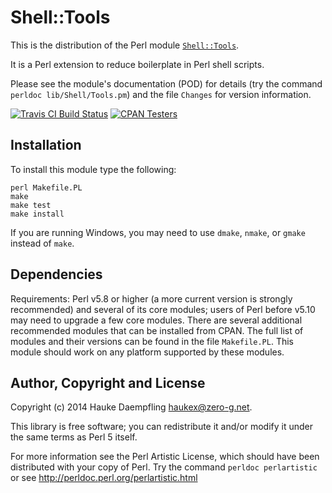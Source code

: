 Shell::Tools
============

This is the distribution of the Perl module
[`Shell::Tools`](https://metacpan.org/pod/Shell::Tools).

It is a Perl extension to reduce boilerplate in Perl shell scripts.

Please see the module's documentation (POD) for details
(try the command `perldoc lib/Shell/Tools.pm`)
and the file `Changes` for version information.

[![Travis CI Build Status](https://travis-ci.org/haukex/Shell-Tools.svg)](https://travis-ci.org/haukex/Shell-Tools)
[![CPAN Testers](https://badges.zero-g.net/cpantesters/Shell-Tools.svg)](http://matrix.cpantesters.org/?dist=Shell-Tools)

Installation
------------

To install this module type the following:

	perl Makefile.PL
	make
	make test
	make install

If you are running Windows, you may need to use `dmake`, `nmake`,
or `gmake` instead of `make`.

Dependencies
------------

Requirements: Perl v5.8 or higher (a more current version is strongly
recommended) and several of its core modules; users of Perl before v5.10
may need to upgrade a few core modules. There are several additional
recommended modules that can be installed from CPAN. The full list of
modules and their versions can be found in the file `Makefile.PL`.
This module should work on any platform supported by these modules.

Author, Copyright and License
-----------------------------

Copyright (c) 2014 Hauke Daempfling <haukex@zero-g.net>.

This library is free software; you can redistribute it and/or modify
it under the same terms as Perl 5 itself.

For more information see the Perl Artistic License,
which should have been distributed with your copy of Perl.
Try the command `perldoc perlartistic` or see
<http://perldoc.perl.org/perlartistic.html>

